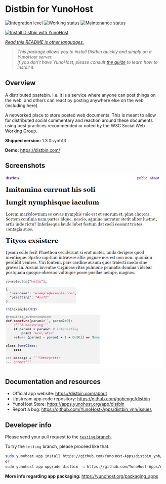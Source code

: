 <!--
N.B.: This README was automatically generated by <https://github.com/YunoHost/apps/tree/master/tools/readme_generator>
It shall NOT be edited by hand.
-->

# Distbin for YunoHost

[![Integration level](https://dash.yunohost.org/integration/distbin.svg)](https://dash.yunohost.org/appci/app/distbin) ![Working status](https://ci-apps.yunohost.org/ci/badges/distbin.status.svg) ![Maintenance status](https://ci-apps.yunohost.org/ci/badges/distbin.maintain.svg)

[![Install Distbin with YunoHost](https://install-app.yunohost.org/install-with-yunohost.svg)](https://install-app.yunohost.org/?app=distbin)

*[Read this README is other languages.](./ALL_README.md)*

> *This package allows you to install Distbin quickly and simply on a YunoHost server.*  
> *If you don't have YunoHost, please consult [the guide](https://yunohost.org/install) to learn how to install it.*

## Overview

A distributed pastebin. i.e. it is a service where anyone can post things on the web, and others can react by posting anywhere else on the web (including here).

A networked place to store posted web documents. This is meant to allow for distributed social commentary and reaction around these documents using best practices recommended or noted by the W3C Social Web Working Group.


**Shipped version:** 1.3.0~ynh13

**Demo:** <https://distbin.com/>

## Screenshots

![Screenshot of Distbin](./doc/screenshots/screenshot.PNG)

## Documentation and resources

- Official app website: <https://distbin.com/about>
- Upstream app code repository: <https://github.com/gobengo/distbin>
- YunoHost Store: <https://apps.yunohost.org/app/distbin>
- Report a bug: <https://github.com/YunoHost-Apps/distbin_ynh/issues>

## Developer info

Please send your pull request to the [`testing` branch](https://github.com/YunoHost-Apps/distbin_ynh/tree/testing).

To try the `testing` branch, please proceed like that:

```bash
sudo yunohost app install https://github.com/YunoHost-Apps/distbin_ynh/tree/testing --debug
or
sudo yunohost app upgrade distbin -u https://github.com/YunoHost-Apps/distbin_ynh/tree/testing --debug
```

**More info regarding app packaging:** <https://yunohost.org/packaging_apps>
